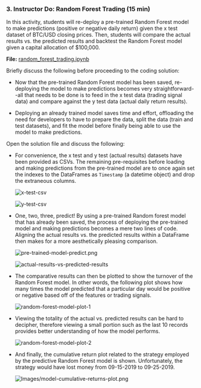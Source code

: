 ### 3. Instructor Do: Random Forest Trading (15 min)

In this activity, students will re-deploy a pre-trained Random Forest model to make predictions (positive or negative daily return) given the x test dataset of BTC/USD closing prices. Then, students will compare the actual results vs. the predicted results and backtest the Random Forest model given a capital allocation of $100,000.

**File:** [random_forest_trading.ipynb](Activities/01-Ins_Random_Forest_Trading/Solved/random_forest_trading.ipynb)

Briefly discuss the following before proceeding to the coding solution:

* Now that the pre-trained Random Forest model has been saved, re-deploying the model to make predictions becomes very straightforward--all that needs to be done is to feed in the x test data (trading signal data) and compare against the y test data (actual daily return results).

* Deploying an already trained model saves time and effort, offloading the need for developers to have to prepare the data, split the data (train and test datasets), and fit the model before finally being able to use the model to make predictions.

Open the solution file and discuss the following:

* For convenience, the x test and y test (actual results) datasets have been provided as CSVs. The remaining pre-requisites before loading and making predictions from the pre-trained model are to once again set the indexes to the DataFrames as `Timestamp` (a datetime object) and drop the extraneous columns.

  ![x-test-csv](Images/x-test-csv.png)

  ![y-test-csv](Images/y-test-csv.png)

* One, two, three, predict! By using a pre-trained Random forest model that has already been saved, the process of deploying the pre-trained model and making predictions becomes a mere two lines of code. Aligning the actual results vs. the predicted results within a DataFrame then makes for a more aesthetically pleasing comparison.

  ![pre-trained-model-predict.png](Images/pre-trained-model-predict.png)

  ![actual-results-vs-predicted-results](Images/actual-results-vs-predicted-results.png)

* The comparative results can then be plotted to show the turnover of the Random Forest model. In other words, the following plot shows how many times the model predicted that a particular day would be positive or negative based off of the features or trading signals.

  ![random-forest-model-plot-1](Images/random-forest-model-plot-1.png)

* Viewing the totality of the actual vs. predicted results can be hard to decipher, therefore viewing a small portion such as the last 10 records provides better understanding of how the model performs.

  ![random-forest-model-plot-2](Images/random-forest-model-plot-2.png)

* And finally, the cumulative return plot related to the strategy employed by the predictive Random Forest model is shown. Unfortunately, the strategy would have lost money from 09-15-2019 to 09-25-2019.

  ![Images/model-cumulative-returns-plot.png](Images/model-cumulative-returns-plot.png)

